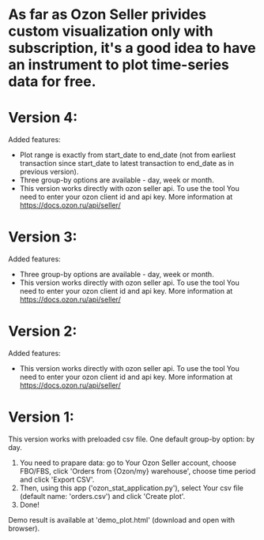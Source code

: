 # As far as Ozon Seller privides custom visualization only with subscription, it's a good idea to have an instrument to plot time-series data for free.

# Version 4:
Added features:
- Plot range is exactly from start_date to end_date (not from earliest transaction since start_date to latest transaction to end_date as in previous version).
- Three group-by options are available - day, week or month. 
- This version works directly with ozon seller api.
To use the tool You need to enter your ozon client id and api key. More information at https://docs.ozon.ru/api/seller/

# Version 3:
Added features:
- Three group-by options are available - day, week or month. 
- This version works directly with ozon seller api.
To use the tool You need to enter your ozon client id and api key. More information at https://docs.ozon.ru/api/seller/

# Version 2:
Added features:
- This version works directly with ozon seller api.
To use the tool You need to enter your ozon client id and api key. More information at https://docs.ozon.ru/api/seller/

# Version 1:
This version works with preloaded csv file.
One default group-by option: by day.
1. You need to prapare data: go to Your Ozon Seller account, choose FBO/FBS, click 'Orders from {Ozon/my} warehouse', choose time period and click 'Export CSV'.
2. Then, using this app ('ozon_stat_application.py'), select Your csv file (default name: 'orders.csv') and click 'Create plot'.
3. Done!

Demo result is available at 'demo_plot.html' (download and open with browser).
